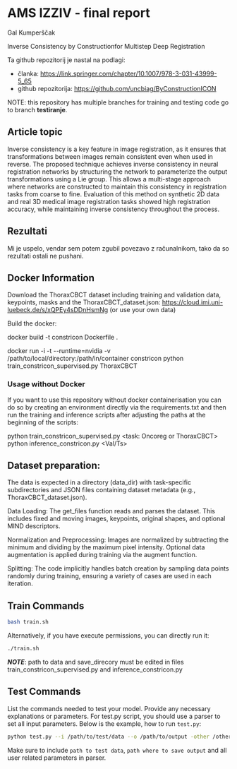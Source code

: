 # AMS IZZIV - final report
Gal Kumperščak

Inverse Consistency by Constructionfor Multistep Deep Registration

Ta github repozitorij je nastal na podlagi: 
- članka: https://link.springer.com/chapter/10.1007/978-3-031-43999-5_65
- github repozitorija: https://github.com/uncbiag/ByConstructionICON

NOTE: this repository has multiple branches for training and testing code go to branch **testiranje**.


## Article topic 
Inverse consistency is a key feature in image registration, as it ensures that transformations between images remain consistent even when used in reverse. The proposed technique achieves inverse consistency in neural registration networks by structuring the network to parameterize the output transformations using a Lie group. This allows a multi-stage approach where networks are constructed to maintain this consistency in registration tasks from coarse to fine. Evaluation of this method on synthetic 2D data and real 3D medical image registration tasks showed high registration accuracy, while maintaining inverse consistency throughout the process. 




## Rezultati
Mi je uspelo, vendar sem potem zgubil povezavo z računalnikom, tako da so rezultati ostali ne pushani.

## Docker Information
Download the ThoraxCBCT dataset including training and validation data, keypoints, masks and the ThoraxCBCT_dataset.json:
https://cloud.imi.uni-luebeck.de/s/xQPEy4sDDnHsmNg
(or use your own data)

Build the docker:

docker build -t constricon Dockerfile .


docker run -i -t --runtime=nvidia -v /path/to/local/directory:/path/in/container constricon python train_constricon_supervised.py ThoraxCBCT


### Usage without Docker
If you want to use this repository without docker containerisation you can do so by creating an environment directly via the requirements.txt and then run the training and inference scripts after adjusting the paths at the beginning of the scripts:

python train_constricon_supervised.py <task: Oncoreg or ThoraxCBCT>
python inference_constricon.py <task> <Val/Ts>

## Dataset preparation:

The data is expected in a directory (data_dir) with task-specific subdirectories and JSON files containing dataset metadata (e.g., ThoraxCBCT_dataset.json).

Data Loading:
The get_files function reads and parses the dataset. This includes fixed and moving images, keypoints, original shapes, and optional MIND descriptors.

Normalization and Preprocessing:
Images are normalized by subtracting the minimum and dividing by the maximum pixel intensity.
Optional data augmentation is applied during training via the augment function.

Splitting:
The code implicitly handles batch creation by sampling data points randomly during training, ensuring a variety of cases are used in each iteration.

## Train Commands
```bash
bash train.sh
```

Alternatively, if you have execute permissions, you can directly run it:

```bash
./train.sh
```
***NOTE***: path to data and save_direcory must be edited in files train_constricon_supervised.py and inference_constricon.py

## Test Commands
List the commands needed to test your model. Provide any necessary explanations or parameters.
For test.py script, you should use a parser to set all input parameters. Below is the example, how to run `test.py`:

```bash
python test.py --i /path/to/test/data --o /path/to/output -other /other/parameters....
```

Make sure to include `path to test data`, `path where to save output` and all user related parameters in parser.


